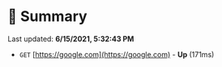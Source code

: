 # 📖 Summary
Last updated: **6/15/2021, 5:32:43 PM**

- `GET` [https://google.com](https://google.com) - **Up** (171ms)
